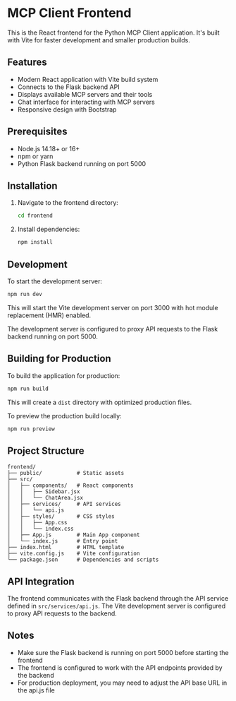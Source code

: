 # MCP Client Frontend

This is the React frontend for the Python MCP Client application. It's built with Vite for faster development and smaller production builds.

## Features

- Modern React application with Vite build system
- Connects to the Flask backend API
- Displays available MCP servers and their tools
- Chat interface for interacting with MCP servers
- Responsive design with Bootstrap

## Prerequisites

- Node.js 14.18+ or 16+
- npm or yarn
- Python Flask backend running on port 5000

## Installation

1. Navigate to the frontend directory:
   ```bash
   cd frontend
   ```

2. Install dependencies:
   ```bash
   npm install
   ```

## Development

To start the development server:

```bash
npm run dev
```

This will start the Vite development server on port 3000 with hot module replacement (HMR) enabled.

The development server is configured to proxy API requests to the Flask backend running on port 5000.

## Building for Production

To build the application for production:

```bash
npm run build
```

This will create a `dist` directory with optimized production files.

To preview the production build locally:

```bash
npm run preview
```

## Project Structure

```
frontend/
├── public/           # Static assets
├── src/
│   ├── components/   # React components
│   │   ├── Sidebar.jsx
│   │   └── ChatArea.jsx
│   ├── services/     # API services
│   │   └── api.js
│   ├── styles/       # CSS styles
│   │   ├── App.css
│   │   └── index.css
│   ├── App.js        # Main App component
│   └── index.js      # Entry point
├── index.html        # HTML template
├── vite.config.js    # Vite configuration
└── package.json      # Dependencies and scripts
```

## API Integration

The frontend communicates with the Flask backend through the API service defined in `src/services/api.js`. The Vite development server is configured to proxy API requests to the backend.

## Notes

- Make sure the Flask backend is running on port 5000 before starting the frontend
- The frontend is configured to work with the API endpoints provided by the backend
- For production deployment, you may need to adjust the API base URL in the api.js file